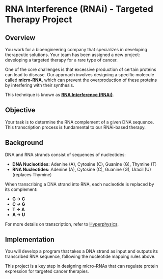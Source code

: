 # RNA Interference (RNAi) - Targeted Therapy Project

## Overview
You work for a bioengineering company that specializes in developing therapeutic solutions. Your team has been assigned a new project: developing a targeted therapy for a rare type of cancer.

One of the core challenges is that excessive production of certain proteins can lead to disease. Our approach involves designing a specific molecule called **micro-RNA**, which can prevent the overproduction of these proteins by interfering with their synthesis.

This technique is known as **[RNA Interference (RNAi)](https://admin.acceleratingscience.com/ask-a-scientist/what-is-rnai/)**.

## Objective
Your task is to determine the RNA complement of a given DNA sequence. This transcription process is fundamental to our RNAi-based therapy.

## Background
DNA and RNA strands consist of sequences of nucleotides:
- **DNA Nucleotides:** Adenine (A), Cytosine (C), Guanine (G), Thymine (T)
- **RNA Nucleotides:** Adenine (A), Cytosine (C), Guanine (G), Uracil (U) (replaces Thymine)

When transcribing a DNA strand into RNA, each nucleotide is replaced by its complement:
- **G → C**
- **C → G**
- **T → A**
- **A → U**

For more details on transcription, refer to [Hyperphysics](https://web.archive.org/web/20220408112140/http://hyperphysics.phy-astr.gsu.edu/hbase/Organic/transcription.html).

## Implementation
You will develop a program that takes a DNA strand as input and outputs its transcribed RNA sequence, following the nucleotide mapping rules above.

This project is a key step in designing micro-RNAs that can regulate protein expression for targeted cancer therapies.
